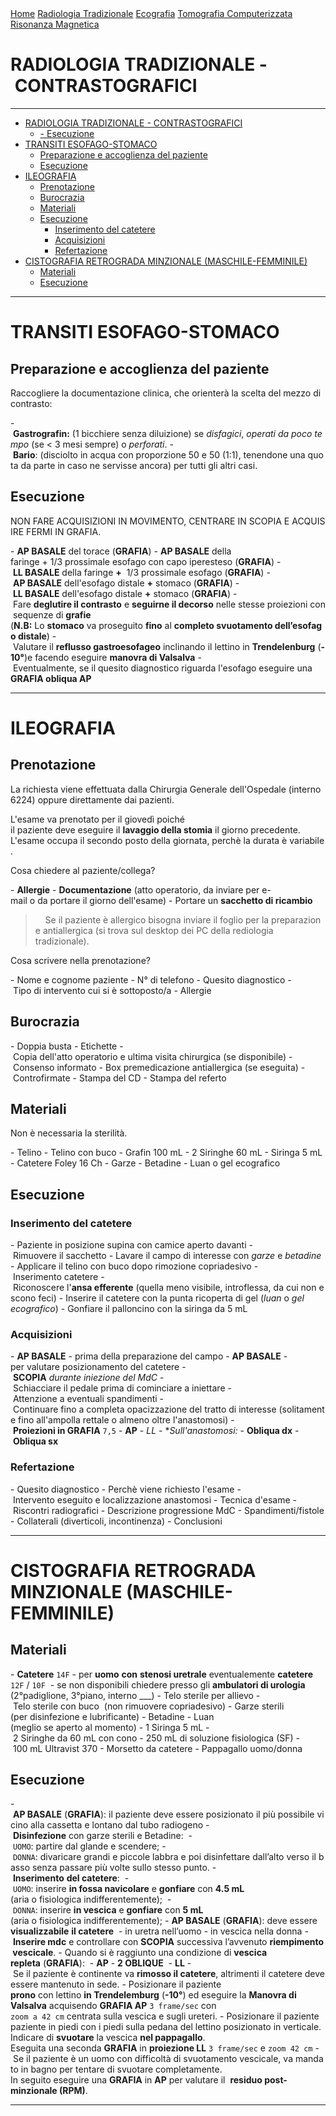 <div class="topnav">
  <a href="index.html">Home</a>
  <a href="radiologia_tradizionale.html">Radiologia Tradizionale</a>
  <a href="ecografia.html">Ecografia</a>
  <a href="tomografia_computerizzata.html">Tomografia Computerizzata</a>
  <a href="risonanza_magnetica.html">Risonanza Magnetica</a>
</div>

# RADIOLOGIA TRADIZIONALE - CONTRASTOGRAFICI

---
- [RADIOLOGIA TRADIZIONALE - CONTRASTOGRAFICI](#radiologiatradizionale-contrastografici)
  - [- Esecuzione](#--esecuzione)
- [TRANSITI ESOFAGO-STOMACO](#transitiesofago-stomaco)
  - [Preparazione e accoglienza del paziente](#preparazioneeaccoglienzadel-paziente)
  - [Esecuzione](#esecuzione)
- [ILEOGRAFIA](#ileografia)
  - [Prenotazione](#prenotazione)
  - [Burocrazia](#burocrazia)
  - [Materiali](#materiali)
  - [Esecuzione](#esecuzione-1)
    - [Inserimento del catetere](#inserimentodelcatetere)
    - [Acquisizioni](#acquisizioni)
    - [Refertazione](#refertazione)
- [CISTOGRAFIA RETROGRADA MINZIONALE (MASCHILE-FEMMINILE)](#cistografia-retrograda-minzionale-maschile-femminile)
  - [Materiali](#materiali-1)
  - [Esecuzione](#esecuzione-2)
---

# TRANSITI ESOFAGO-STOMACO

## Preparazione e accoglienza del paziente

Raccogliere la documentazione clinica, che orienterà la scelta del mezzo di contrasto:

- **Gastrografin:** (1 bicchiere senza diluizione) se *disfagici*, *operati da poco tempo* (se < 3 mesi sempre) o *perforati*.
- **Bario**: (disciolto in acqua con proporzione 50 e 50 (1:1), tenendone una quota da parte in caso ne servisse ancora) per tutti gli altri casi.


## Esecuzione

NON FARE ACQUISIZIONI IN MOVIMENTO, CENTRARE IN SCOPIA E ACQUISIRE FERMI IN GRAFIA.

- **AP BASALE** del torace (**GRAFIA**)
- **AP BASALE** della faringe + 1/3 prossimale esofago con capo iperesteso (**GRAFIA**)
- **LL BASALE** della faringe **+**  1/3 prossimale esofago (**GRAFIA**)
- **AP BASALE** dell'esofago distale **+** stomaco (**GRAFIA**)
- **LL BASALE** dell'esofago distale **+** stomaco (**GRAFIA**)
- Fare **deglutire il contrasto** e **seguirne il decorso** nelle stesse proiezioni con sequenze di **grafie**
  (**N.B:** Lo **stomaco** va proseguito **fino** al **completo svuotamento dell’esofago distale**)
- Valutare il **reflusso gastroesofageo** inclinando il lettino in **Trendelenburg** (**-10°**)e facendo eseguire **manovra di Valsalva**
- Eventualmente, se il quesito diagnostico riguarda l'esofago eseguire una **GRAFIA obliqua AP**


---


# ILEOGRAFIA

## Prenotazione

La richiesta viene effettuata dalla Chirurgia Generale dell'Ospedale (interno 6224) oppure direttamente dai pazienti.

L'esame va prenotato per il giovedì poiché il paziente deve eseguire il **lavaggio della stomia** il giorno precedente.
L'esame occupa il secondo posto della giornata, perchè la durata è variabile.



Cosa chiedere al paziente/collega?


- **Allergie**
- **Documentazione** (atto operatorio, da inviare per e-mail o da portare il giorno dell'esame)
- Portare un **sacchetto di ricambio**


>    Se il paziente è allergico bisogna inviare il foglio per la preparazione antiallergica (si trova sul desktop dei PC della rediologia tradizionale).




Cosa scrivere nella prenotazione?


- Nome e cognome paziente
- N° di telefono
- Quesito diagnostico
- Tipo di intervento cui si è sottoposto/a
- Allergie


## Burocrazia

- Doppia busta
- Etichette
- Copia dell'atto operatorio e ultima visita chirurgica (se disponibile)
- Consenso informato
  - Box premedicazione antiallergica (se eseguita)
    - Controfirmate
- Stampa del CD
- Stampa del referto


## Materiali

Non è necessaria la sterilità.


- Telino
- Telino con buco
- Grafin 100 mL
- 2 Siringhe 60 mL
- Siringa 5 mL
- Catetere Foley 16 Ch
- Garze
- Betadine
- Luan o gel ecografico


## Esecuzione


### Inserimento del catetere

- Paziente in posizione supina con camice aperto davanti
- Rimuovere il sacchetto
- Lavare il campo di interesse con *garze* e *betadine*
- Applicare il telino con buco dopo rimozione copriadesivo
- Inserimento catetere
  - Riconoscere l'**ansa efferente** (quella meno visibile, introflessa, da cui non escono feci)
  - Inserire il catetere con la punta ricoperta di gel (*luan* o *gel ecografico*)
  - Gonfiare il palloncino con la siringa da 5 mL



### Acquisizioni

- **AP BASALE** - prima della preparazione del campo
- **AP BASALE** - per valutare posizionamento del catetere
- **SCOPIA** *durante iniezione del MdC*
  - Schiacciare il pedale prima di cominciare a iniettare
  - Attenzione a eventuali spandimenti
  - Continuare fino a completa opacizzazione del tratto di interesse (solitamente fino all'ampolla rettale o almeno oltre l'anastomosi)
- **Proiezioni in GRAFIA** `7,5`
     - **AP**
     - *LL*
     - **Sull'anastomosi:*
       - **Obliqua dx**
       - **Obliqua sx**



### Refertazione

- Quesito diagnostico
  - Perchè viene richiesto l'esame
  - Intervento eseguito e localizzazione anastomosi
- Tecnica d'esame
- Riscontri radiografici
  - Descrizione progressione MdC
  - Spandimenti/fistole
  - Collaterali (diverticoli, incontinenza)
- Conclusioni


---


# CISTOGRAFIA RETROGRADA MINZIONALE (MASCHILE-FEMMINILE)

## Materiali

- **Catetere** `14F`
  - per **uomo** **con** **stenosi uretrale** eventualemente **catetere** `12F` / `10F` 
    - se non disponibili chiedere presso gli **ambulatori di urologia** (2°padiglione, 3°piano, interno ___)
- Telo sterile per allievo
- Telo sterile con buco 
  (non rimuovere copriadesivo)
- Garze sterili 
  (per disinfezione e lubrificante)
- Betadine
- Luan 
  (meglio se aperto al momento)
- 1 Siringa 5 mL
- 2 Siringhe da 60 mL con cono
- 250 mL di soluzione fisiologica (SF)
- 100 mL Ultravist 370
- Morsetto da catetere
- Pappagallo uomo/donna


## Esecuzione

- **AP BASALE** (**GRAFIA**): il paziente deve essere posizionato il più possibile vicino alla cassetta e lontano dal tubo radiogeno
- **Disinfezione** con garze sterili e Betadine: 
    - `UOMO`: partire dal glande e scendere;
    - `DONNA`: divaricare grandi e piccole labbra e poi disinfettare dall’alto verso il basso senza passare più volte sullo stesso punto.
- **Inserimento** **del catetere**: 
    - `UOMO`: inserire **in fossa navicolare** e **gonfiare** con **4.5 mL**
      (aria o fisiologica indifferentemente); 
    - `DONNA`: inserire **in vescica** e **gonfiare** con **5 mL** 
      (aria o fisiologica indifferentemente);
- **AP BASALE** (**GRAFIA**): deve essere **visualizzabile** **il catetere** 
  - in uretra nell’uomo
  - in vescica nella donna
- **Inserire mdc** e controllare con **SCOPIA** successiva l’avvenuto **riempimento vescicale**.
- Quando si è raggiunto una condizione di **vescica repleta** (**GRAFIA**): 
    - **AP**
    - **2 OBLIQUE** 
    - **LL**
- Se il paziente è continente va **rimosso il catetere**, altrimenti il catetere deve essere mantenuto in sede.
- Posizionare il paziente **prono** con lettino **in Trendelemburg** (**-10°**) ed eseguire la **Manovra di Valsalva** acquisendo **GRAFIA AP** `3 frame/sec` con `zoom a 42 cm` centrata sulla vescica e sugli ureteri.
- Posizionare il paziente paziente in piedi con i piedi sulla pedana del lettino posizionato in verticale. Indicare di **svuotare** la vescica **nel pappagallo**. Eseguita una seconda **GRAFIA** in **proiezione LL** `3 frame/sec` e `zoom 42 cm`
- Se il paziente è un uomo con difficoltà di svuotamento vescicale, va mandato in bagno per tentare di svuotare completamente. 
  In seguito eseguire una **GRAFIA** in **AP** per valutare il  **residuo post-minzionale (RPM)**.

---